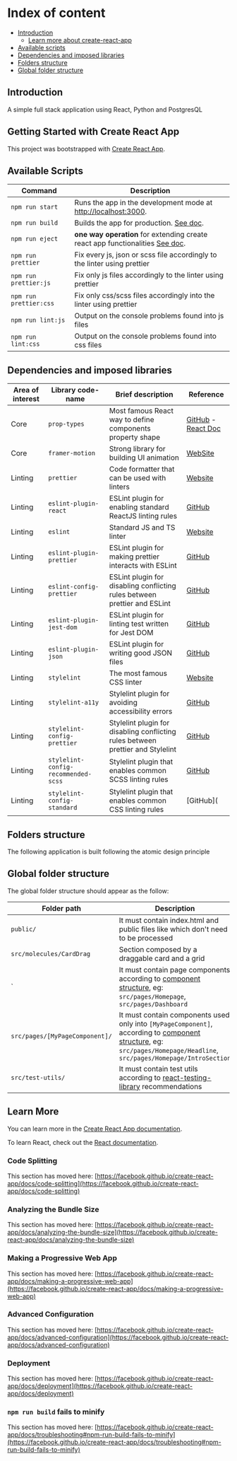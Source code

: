 # Index of content

- [Introduction](#introduction)
    - [Learn more about create-react-app](#learn-more-about-create-react-app)
- [Available scripts](#available-scripts)
- [Dependencies and imposed libraries](#dependencies-and-imposed-libraries)
- [Folders structure](#folders-structure)
- [Global folder structure](#global-folder-structure)

## Introduction
A simple full stack application using React, Python and
PostgresQL

## Getting Started with Create React App

This project was bootstrapped with [Create React App](https://github.com/facebook/create-react-app).

## Available Scripts

| Command | Description | 
|---|---|
| `npm run start` | Runs the app in the development mode at [http://localhost:3000](http://localhost:3000). |
| `npm run build` | Builds the app for production. [See doc](https://facebook.github.io/create-react-app/docs/deployment). |
| `npm run eject` | **one way operation** for extending create react app functionalities [See doc](https://create-react-app.dev/docs/available-scripts/#npm-run-eject). |
| `npm run prettier` | Fix every js, json or scss file accordingly to the linter using prettier |
| `npm run prettier:js` | Fix only js files accordingly to the linter using prettier |
| `npm run prettier:css` | Fix only css/scss files accordingly into the linter using prettier | 
| `npm run lint:js` | Output on the console problems found into js files |
| `npm run lint:css` | Output on the console problems found into css files |


## Dependencies and imposed libraries
| Area of interest      | Library code-name                   | Brief description                                                                         | Reference         | 
| ---                   | ---                                 | ---                                                                                       | ---               |
| Core                  | `prop-types`                        | Most famous React way to define components property shape                                 | [GitHub](https://github.com/facebook/prop-types) - [React Doc](https://reactjs.org/docs/typechecking-with-proptypes.html#gatsby-focus-wrapper)
| Core                  | `framer-motion`                     | Strong library for building UI animation                                                  | [WebSite](https://www.framer.com/api/motion/)
| Linting               | `prettier`                          | Code formatter that can be used with linters                                              | [Website](https://prettier.io/) |
| Linting               | `eslint-plugin-react`               | ESLint plugin for enabling standard ReactJS linting rules                                 | [GitHub](https://github.com/yannickcr/eslint-plugin-react)
| Linting               | `eslint`                            | Standard JS and TS linter                                                                 | [Website](https://eslint.org/docs/user-guide/configuring/) |
| Linting               | `eslint-plugin-prettier`            | ESLint plugin for making prettier interacts with ESLint                                   | [GitHub](https://github.com/prettier/eslint-plugin-prettier)
| Linting               | `eslint-config-prettier`            | ESLint plugin for disabling conflicting rules between prettier and ESLint                 | [GitHub](https://github.com/prettier/eslint-config-prettier) |
| Linting               | `eslint-plugin-jest-dom`            | ESLint plugin for linting test written for Jest DOM                                       | [GitHub](https://github.github.com/testing-library/eslint-plugin-testing-library) |
| Linting               | `eslint-plugin-json`                | ESLint plugin for writing good JSON files                                                 | [GitHub](https://github.com/azeemba/eslint-plugin-json#readme)
| Linting               | `stylelint`                         | The most famous CSS linter                                                                | [Website](https://stylelint.io/) |
| Linting               | `stylelint-a11y`                    | Stylelint plugin for avoiding accessibility errors                                        | [GitHub](https://github.com/YozhikM/stylelint-a11y) |
| Linting               | `stylelint-config-prettier`         | Stylelint plugin for disabling conflicting rules between prettier and Stylelint           | [GitHub](https://github.com/prettier/stylelint-config-prettier#readme) |
| Linting               | `stylelint-config-recommended-scss` | Stylelint plugin that enables common SCSS linting rules                                   | [GitHub](https://github.com/kristerkari/stylelint-config-recommended-scss) |
| Linting               | `stylelint-config-standard`        | Stylelint plugin that enables common CSS linting rules                                    | [GitHub](        

## Folders structure
The following application is built following the atomic design principle 

## Global folder structure
The global folder structure should appear as the follow:

| Folder path                                                         | Description                   |
| ---                                                                 | ---                   |
| `public/`                                                           | It must contain index.html and public files like which don't need to be processed                 | 
| `src/molecules/CardDrag`                                                          | Section composed by a draggable card and a grid                |
`                                                        | It must contain page components according to [component structure](#component-folder-structure), eg: `src/pages/Homepage`, `src/pages/Dashboard` | 
| `src/pages/[MyPageComponent]/`                                      | It must contain components used only into `[MyPageComponent]`, according to [component structure](#component-folder-structure), eg:  `src/pages/Homepage/Headline`,  `src/pages/Homepage/IntroSection` |  
| `src/test-utils/`                                                   | It must contain test utils according to [react-testing-library](https://testing-library.com/docs/react-native-testing-library/setup/#custom-render) recommendations |
## Learn More

You can learn more in the [Create React App documentation](https://facebook.github.io/create-react-app/docs/getting-started).

To learn React, check out the [React documentation](https://reactjs.org/).

### Code Splitting

This section has moved here: [https://facebook.github.io/create-react-app/docs/code-splitting](https://facebook.github.io/create-react-app/docs/code-splitting)

### Analyzing the Bundle Size

This section has moved here: [https://facebook.github.io/create-react-app/docs/analyzing-the-bundle-size](https://facebook.github.io/create-react-app/docs/analyzing-the-bundle-size)

### Making a Progressive Web App

This section has moved here: [https://facebook.github.io/create-react-app/docs/making-a-progressive-web-app](https://facebook.github.io/create-react-app/docs/making-a-progressive-web-app)

### Advanced Configuration

This section has moved here: [https://facebook.github.io/create-react-app/docs/advanced-configuration](https://facebook.github.io/create-react-app/docs/advanced-configuration)

### Deployment

This section has moved here: [https://facebook.github.io/create-react-app/docs/deployment](https://facebook.github.io/create-react-app/docs/deployment)

### `npm run build` fails to minify

This section has moved here: [https://facebook.github.io/create-react-app/docs/troubleshooting#npm-run-build-fails-to-minify](https://facebook.github.io/create-react-app/docs/troubleshooting#npm-run-build-fails-to-minify)
